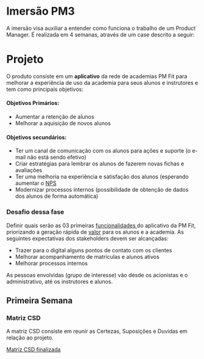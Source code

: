 # Imersão PM3

A imersão visa auxiliar a entender como funciona o trabalho de um Product Manager.
É realizada em 4 semanas, através de um case descrito a seguir:


# Projeto

O produto consiste em um **aplicativo** da rede de academias PM Fit para melhorar a experiência de uso da academia para seus alunos e instrutores e tem como principais objetivos:
#### Objetivos Primários:
- Aumentar a retenção de alunos 
- Melhorar a aquisição de novos alunos
#### Objetivos secundários:  
- Ter um canal de comunicação com os alunos para ações e suporte (o e-mail não está sendo efetivo)
- Criar estratégias para lembrar os alunos de fazerem novas fichas e avaliações
- Ter uma melhoria na experiência e satisfação dos alunos (esperando aumentar o [NPS](https://www.cursospm3.com.br/glossario/nps-net-promoter-score/)
- Modernizar processos internos (possibilidade de obtenção de dados dos alunos de forma automática)

### Desafio dessa fase

Definir quais serão as 03 primeiras <u>funcionalidades </u> do aplicativo da PM Fit, priorizando a geração rápida de [valor](https://www.cursospm3.com.br/glossario/value-proposition/) para os alunos e a academia.
As seguintes expectativas dos stakeholders devem ser alcançadas:

- Trazer para o digital alguns pontos de contato com os clientes
- Melhorar acompanhamento de matrículas e alunos ativos
- Melhorar processos internos

As pessoas envolvidas (grupo de interesse) vão desde os acionistas e o administrativo, até os instrutores e alunos.

## Primeira Semana

### Matriz CSD

A matriz CSD consiste em reunir as Certezas, Suposições e Duvidas em relação ao projeto.

[Matriz CSD finalizada](https://miro.com/app/board/uXjVPuwwkqg=/?share_link_id=77116067631)

